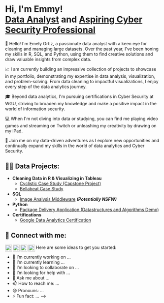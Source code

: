 <h1>Hi, I'm Emmy!<br/><a href="https://github.com/joshmadakor1">Data Analyst</a> and <a href="">Aspiring Cyber Security Professional</a></h1>

👋 Hello! I'm Emely Ortiz, a passionate data analyst with a keen eye for cleaning and managing large datasets. Over the past year, I've been honing my skills in R, SQL, and Python, using them to find creative solutions and draw valuable insights from complex data.

📈 I am currently building an impressive collection of projects to showcase in my portfolio, demonstrating my expertise in data analysis, visualization, and problem-solving. From data cleaning to impactful visualizations, I enjoy every step of the data analytics journey.

🎓 Beyond data analytics, I'm pursuing certifications in Cyber Security at WGU, striving to broaden my knowledge and make a positive impact in the world of information security.

💻 When I'm not diving into data or studying, you can find me playing video games and streaming on Twitch or unleashing my creativity by drawing on my iPad.

🌟 Join me on my data-driven adventures as I explore new opportunities and continually expand my skills in the world of data analytics and Cyber Security.
<h2>👨‍💻 Data Projects:</h2>

- <b>Cleaning Data in R & Visualizing in Tableau</b>
  - [Cyclistic Case Study (Capstone Project)](https://github.com/EmmyVonSheets/CyclisticCaseStudy)
  - [Bellabeat Case Study](https://github.com/)
- <b>SQL</b>
  - [Image Analysis Middleware](https://github.com/) <b><i>(Potentially NSFW)</b></i>
- <b>Python</b>
  - [Package Delivery Application (Datastructures and Algorithms Demo)](https://github.com/)
- <b>Certifications</b>
  - [Google Data Analytics Certification](https://github.com/)

<h2> 🤳 Connect with me:</h2>

[<img align="left" alt="JoshMadakor | YouTube" width="22px" src="https://cdn.jsdelivr.net/npm/simple-icons@v3/icons/youtube.svg" />][youtube]
[<img align="left" alt="JoshMadakor | Twitter" width="22px" src="https://cdn.jsdelivr.net/npm/simple-icons@v3/icons/twitter.svg" />][twitter]
[<img align="left" alt="JoshMadakor | LinkedIn" width="22px" src="https://cdn.jsdelivr.net/npm/simple-icons@v3/icons/linkedin.svg" />][linkedin]
[<img align="left" alt="JoshMadakor | Instagram" width="22px" src="https://cdn.jsdelivr.net/npm/simple-icons@v3/icons/instagram.svg" />][instagram]

[twitter]: https://twitter.com/
[youtube]: https://www.youtube.com/
[instagram]: https://www.instagram.com/
[linkedin]: https://www.linkedin.com/in/emelyortiz/

Here are some ideas to get you started:

- 🔭 I’m currently working on ...
- 🌱 I’m currently learning ...
- 👯 I’m looking to collaborate on ...
- 🤔 I’m looking for help with ...
- 💬 Ask me about ...
- 📫 How to reach me: ...
- 😄 Pronouns: ...
- ⚡ Fun fact: ...
-->
